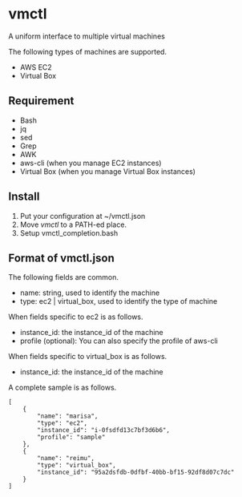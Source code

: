 vmctl
=====

A uniform interface to multiple virtual machines

The following types of machines are supported.

* AWS EC2
* Virtual Box

Requirement
-----------

* Bash
* jq
* sed
* Grep
* AWK
* aws-cli (when you manage EC2 instances)
* Virtual Box (when you manage Virtual Box instances)

Install
-------

1. Put your configuration at ~/vmctl.json
2. Move *vmctl* to a PATH-ed place.
3. Setup vmctl_completion.bash

Format of vmctl.json
--------------------

The following fields are common.

* name: string, used to identify the machine
* type: ec2 | virtual_box, used to identify the type of machine

When fields specific to ec2 is as follows.

* instance_id: the instance\_id of the machine
* profile (optional): You can also specify the profile of aws-cli


When fields specific to virtual_box is as follows.

* instance_id: the instance\_id of the machine

A complete sample is as follows.

```
[
    {
        "name": "marisa",
        "type": "ec2",
        "instance_id": "i-0fsdfd13c7bf3d6b6",
        "profile": "sample"
    },
    {
        "name": "reimu",
        "type": "virtual_box",
        "instance_id": "95a2dsfdb-0dfbf-40bb-bf15-92df8d07c7dc"
    }
]
```
